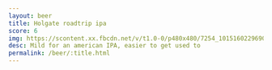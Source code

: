 ```yaml
---
layout: beer
title: Holgate roadtrip ipa
score: 6
img: https://scontent.xx.fbcdn.net/v/t1.0-0/p480x480/7254_10151602296908745_1398508952_n.jpg?oh=88819a588147d1ff197bf20e9a34d933&oe=58D973F3
desc: Mild for an american IPA, easier to get used to
permalink: /beer/:title.html
---
```

